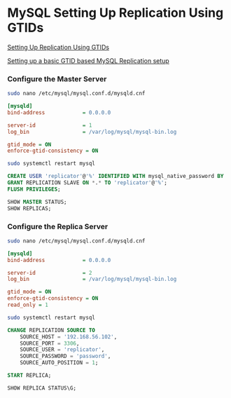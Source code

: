 # MySQL Setting Up Replication Using GTIDs

[Setting Up Replication Using GTIDs](https://dev.mysql.com/doc/mysql-replication-excerpt/8.0/en/replication-gtids-howto.html)

[Setting up a basic GTID based MySQL Replication setup](https://medium.com/@nandagopal05/setting-up-a-basic-gtid-based-mysql-replication-setup-e615890672)

### Configure the Master Server

```bash
sudo nano /etc/mysql/mysql.conf.d/mysqld.cnf
```

```ini
[mysqld]
bind-address            = 0.0.0.0

server-id               = 1
log_bin                 = /var/log/mysql/mysql-bin.log

gtid_mode = ON
enforce-gtid-consistency = ON

```

```bash
sudo systemctl restart mysql
```

```sql
CREATE USER 'replicator'@'%' IDENTIFIED WITH mysql_native_password BY 'password';
GRANT REPLICATION SLAVE ON *.* TO 'replicator'@'%';
FLUSH PRIVILEGES;
```

```sql
SHOW MASTER STATUS;
SHOW REPLICAS;
```

### Configure the Replica Server

```bash
sudo nano /etc/mysql/mysql.conf.d/mysqld.cnf
```

```ini
[mysqld]
bind-address            = 0.0.0.0

server-id               = 2
log_bin                 = /var/log/mysql/mysql-bin.log

gtid_mode = ON
enforce-gtid-consistency = ON
read_only = 1
```

```bash
sudo systemctl restart mysql
```

```sql
CHANGE REPLICATION SOURCE TO
    SOURCE_HOST = '192.168.56.102',
    SOURCE_PORT = 3306,
    SOURCE_USER = 'replicator',
    SOURCE_PASSWORD = 'password',
    SOURCE_AUTO_POSITION = 1;
```

```sql
START REPLICA;
```

```sql
SHOW REPLICA STATUS\G;
```
